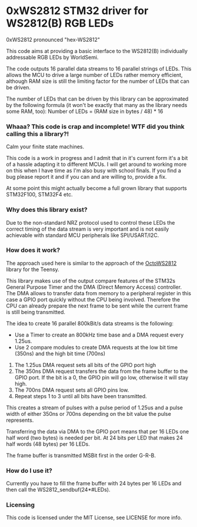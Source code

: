 # 0xWS2812 STM32 driver for WS2812(B) RGB LEDs

0xWS2812 pronounced "hex-WS2812"

This code aims at providing a basic interface to the WS2812(B) individually addressable RGB LEDs by WorldSemi. 

The code outputs 16 parallel data streams to 16 parallel strings of LEDs. This allows the MCU to drive a large
number of LEDs rather memory efficient, although RAM size is still the limiting factor for the number of LEDs that can be driven.

The number of LEDs that can be driven by this library can be approximated by the following formula (it won't be exactly that many as the library needs some RAM, too):
Number of LEDs = (RAM size in bytes / 48) * 16

### Whaaa? This code is crap and incomplete! WTF did you think calling this a library?!

Calm your finite state machines.

This code is a work in progress and I admit that in it's current form it's a bit of a hassle adapting it to different MCUs.
I will get around to working more on this when I have time as I'm also busy with school finals. 
If you find a bug please report it and if you can and are willing to, provide a fix.

At some point this might actually become a full grown library that supports STM32F100, STM32F4 etc.

### Why does this library exist?

Due to the non-standard NRZ protocol used to control these LEDs the correct timing of the data stream is very important 
and is not easily achievable with standard MCU peripherals like SPI/USART/I2C.  

### How does it work? 

The approach used here is similar to the approach of the [OctoWS2812](http://www.pjrc.com/teensy/td_libs_OctoWS2811.html) library for the Teensy.

This library makes use of the output compare features of the STM32s General Purpose Timer and the DMA (Direct Memory Access) controller.
The DMA allows to transfer data from memory to a peripheral register in this case a GPIO port quickly without the CPU being involved.
Therefore the CPU can already prepare the next frame to be sent while the current frame is still being transmitted.

The idea to create 16 parallel 800kBit/s data streams is the following:
* Use a Timer to create an 800kHz time base and a DMA request every 1.25us.
* Use 2 compare modules to create DMA requests at the low bit time (350ns) and the high bit time (700ns)

1. The 1.25us DMA request sets all bits of the GPIO port high
2. The 350ns DMA request transfers the data from the frame buffer to the GPIO port. If the bit is a 0, the GPIO pin will go low, otherwise it will stay high.
3. The 700ns DMA request sets all GPIO pins low.
4. Repeat steps 1 to 3 until all bits have been transmitted.

This creates a stream of pulses with a pulse period of 1.25us and a pulse width of either 350ns or 700ns depending on the bit value the pulse represents.

Transferring the data via DMA to the GPIO port means that per 16 LEDs one half word (two bytes) is needed per bit. At 24 bits per LED that makes 24 half words (48 bytes) per 16 LEDs.

The frame buffer is transmitted MSBit first in the order G-R-B.

### How do I use it?

Currently you have to fill the frame buffer with 24 bytes per 16 LEDs and then call the WS2812_sendbuf(24*#LEDs).

### Licensing

This code is licensed under the MIT License, see LICENSE for more info.
